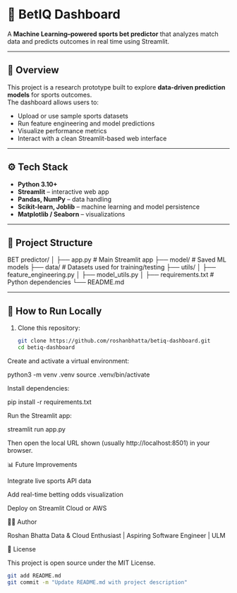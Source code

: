 

# 🎯 BetIQ Dashboard

A **Machine Learning–powered sports bet predictor** that analyzes match data and predicts outcomes in real time using Streamlit.

---

## 🧠 Overview

This project is a research prototype built to explore **data-driven prediction models** for sports outcomes.  
The dashboard allows users to:

- Upload or use sample sports datasets  
- Run feature engineering and model predictions  
- Visualize performance metrics  
- Interact with a clean Streamlit-based web interface  

---

## ⚙️ Tech Stack

- **Python 3.10+**
- **Streamlit** – interactive web app
- **Pandas, NumPy** – data handling
- **Scikit-learn, Joblib** – machine learning and model persistence
- **Matplotlib / Seaborn** – visualizations

---

## 📁 Project Structure

BET predictor/
│
├── app.py # Main Streamlit app
├── model/ # Saved ML models
├── data/ # Datasets used for training/testing
├── utils/
│ ├── feature_engineering.py
│ ├── model_utils.py
│
├── requirements.txt # Python dependencies
└── README.md


---

## 🚀 How to Run Locally

1. Clone this repository:
   ```bash
   git clone https://github.com/roshanbhatta/betiq-dashboard.git
   cd betiq-dashboard


Create and activate a virtual environment:

python3 -m venv .venv
source .venv/bin/activate


Install dependencies:

pip install -r requirements.txt


Run the Streamlit app:

streamlit run app.py


Then open the local URL shown (usually http://localhost:8501) in your browser.

📊 Future Improvements

Integrate live sports API data

Add real-time betting odds visualization

Deploy on Streamlit Cloud or AWS

🧑‍💻 Author

Roshan Bhatta
Data & Cloud Enthusiast | Aspiring Software Engineer | ULM

🪪 License

This project is open source under the MIT License.
```bash
git add README.md
git commit -m "Update README.md with project description"
